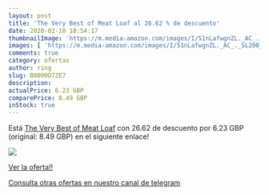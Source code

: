 ```yaml
---
layout: post
title: 'The Very Best of Meat Loaf al 26.62 % de descuento'
date: 2020-02-10 18:54:17
thumbnailImage: 'https://m.media-amazon.com/images/I/51nLafwgnZL._AC_._SL200_.jpg'
images: [ 'https://m.media-amazon.com/images/I/51nLafwgnZL._AC_._SL200_.jpg' ]
comments: true
category: ofertas
author: ring
slug: B0000D7ZE7
description:
actualPrice: 6.23 GBP
comparePrice: 8.49 GBP
inStock: true
---
```


Está [The Very Best of Meat Loaf](https://www.amazon.com/dp/B0000D7ZE7/?tag=redken08-20) con 26.62 de descuento por 6.23 GBP (original: 8.49 GBP) en el siguiente enlace!

[![](https://m.media-amazon.com/images/I/51nLafwgnZL._AC_._SL200_.jpg)](https://www.amazon.com/dp/B0000D7ZE7/?tag=redken08-20)

[Ver la oferta!!](https://www.amazon.com/dp/B0000D7ZE7/?tag=redken08-20)

[Consulta otras ofertas en nuestro canal de telegram](https://t.me/s/ofertas25)

